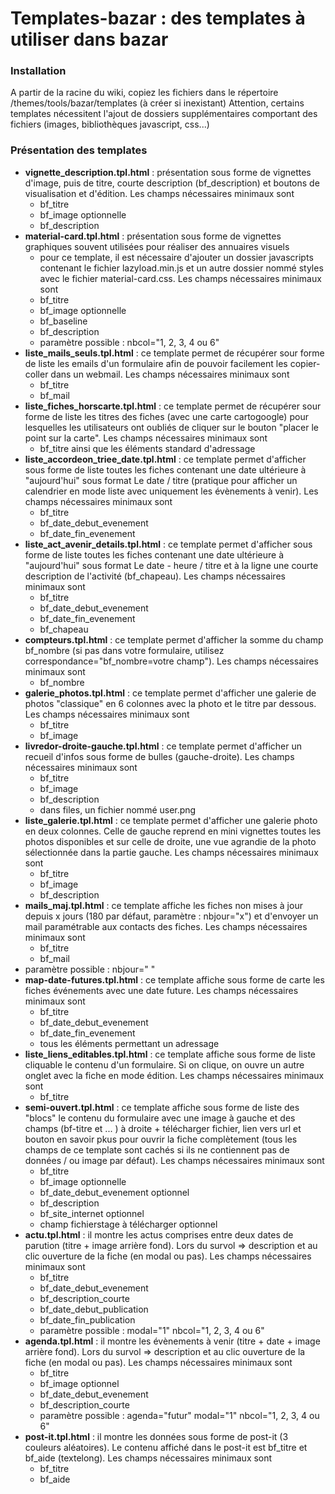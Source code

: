 # Templates-bazar : des templates à utiliser dans bazar

### Installation
A partir de la racine du wiki, copiez les fichiers dans le répertoire /themes/tools/bazar/templates (à créer si inexistant)
Attention, certains templates nécessitent l'ajout de dossiers supplémentaires comportant des fichiers (images, bibliothèques javascript, css...)

### Présentation des templates
 - **vignette_description.tpl.html** : présentation sous forme de vignettes d'image, puis de titre, courte description (bf_description) et boutons de visualisation et d'édition. Les champs nécessaires minimaux sont
    - bf_titre
    - bf_image optionnelle
    - bf_description
  - **material-card.tpl.html** : présentation sous forme de vignettes graphiques souvent utilisées pour réaliser des annuaires visuels 
    - pour ce template, il est nécessaire d'ajouter un dossier javascripts contenant le fichier lazyload.min.js et un autre dossier nommé styles avec le fichier material-card.css. Les champs nécessaires minimaux sont
    - bf_titre
    - bf_image optionnelle
    - bf_baseline
    - bf_description
    - paramètre possible : nbcol="1, 2, 3, 4 ou 6" 
  - **liste_mails_seuls.tpl.html** : ce template permet de récupérer sour forme de liste les emails d'un formulaire afin de pouvoir facilement les copier-coller dans un webmail. Les champs nécessaires minimaux sont
    - bf_titre
    - bf_mail
  - **liste_fiches_horscarte.tpl.html** : ce template permet de récupérer sour forme de liste les titres des fiches (avec une carte cartogoogle) pour lesquelles les utilisateurs ont oubliés de cliquer sur le bouton "placer le point sur la carte". Les champs nécessaires minimaux sont
    - bf_titre
    ainsi que les éléments standard d'adressage
  - **liste_accordeon_triee_date.tpl.html** : ce template permet d'afficher sous forme de liste toutes les fiches contenant une date ultérieure à "aujourd'hui" sous format Le date / titre (pratique pour afficher un calendrier en mode liste avec uniquement les évènements à venir). Les champs nécessaires minimaux sont
    - bf_titre
    - bf_date_debut_evenement
    - bf_date_fin_evenement
  - **liste_act_avenir_details.tpl.html** : ce template permet d'afficher sous forme de liste toutes les fiches contenant une date ultérieure à "aujourd'hui" sous format Le date - heure / titre et à la ligne une courte description de l'activité (bf_chapeau). Les champs nécessaires minimaux sont
    - bf_titre
    - bf_date_debut_evenement
    - bf_date_fin_evenement
    - bf_chapeau
  - **compteurs.tpl.html** : ce template permet d'afficher la somme du champ bf_nombre (si pas dans votre formulaire, utilisez correspondance="bf_nombre=votre champ"). Les champs nécessaires minimaux sont
    - bf_nombre
  - **galerie_photos.tpl.html** : ce template permet d'afficher une galerie de photos "classique" en 6 colonnes avec la photo et le titre par dessous. Les champs nécessaires minimaux sont
    - bf_titre
    - bf_image
  - **livredor-droite-gauche.tpl.html** : ce template permet d'afficher un recueil d'infos sous forme de bulles (gauche-droite). Les champs nécessaires minimaux sont
    - bf_titre
    - bf_image
    - bf_description
    - dans files, un fichier nommé user.png
  - **liste_galerie.tpl.html** : ce template permet d'afficher une galerie photo en deux colonnes. Celle de gauche reprend en mini vignettes toutes les photos disponibles et sur celle de droite, une vue agrandie de la photo sélectionnée dans la partie gauche. Les champs nécessaires minimaux sont
    - bf_titre
    - bf_image
    - bf_description
  - **mails_maj.tpl.html** : ce template affiche les fiches non mises à jour depuis x jours (180 par défaut, paramètre : nbjour="x") et d'envoyer un mail paramétrable aux contacts des fiches. Les champs nécessaires minimaux sont
    - bf_titre
    - bf_mail
   - paramètre possible : nbjour=" " 
  - **map-date-futures.tpl.html** : ce template affiche sous forme de carte les fiches événements avec une date future. Les champs nécessaires minimaux sont
    - bf_titre
    - bf_date_debut_evenement
    - bf_date_fin_evenement
    - tous les éléments permettant un adressage
  - **liste_liens_editables.tpl.html** : ce template affiche sous forme de liste cliquable le contenu d'un formulaire. Si on clique, on ouvre un autre onglet avec la fiche en mode édition. Les champs nécessaires minimaux sont
    - bf_titre
  - **semi-ouvert.tpl.html** : ce template affiche sous forme de liste des "blocs" le contenu du formulaire avec une image à gauche et des champs (bf-titre et ... ) à droite + télécharger fichier, lien vers url et bouton en savoir pkus pour ouvrir la fiche complètement (tous les champs de ce template sont cachés si ils ne contiennent pas de données / ou image par défaut). Les champs nécessaires minimaux sont
    - bf_titre
    - bf_image optionnelle
    - bf_date_debut_evenement optionnel
    - bf_description
    - bf_site_internet optionnel
    - champ fichierstage à télécharger optionnel
  - **actu.tpl.html** : il montre les actus comprises entre deux dates de parution (titre + image arrière fond). Lors du survol => description et au clic ouverture de la fiche (en modal ou pas). Les champs nécessaires minimaux sont
    - bf_titre
    - bf_date_debut_evenement
    - bf_description_courte
    - bf_date_debut_publication
    - bf_date_fin_publication
    - paramètre possible : modal="1" nbcol="1, 2, 3, 4 ou 6"
  - **agenda.tpl.html** : il montre les évènements à venir (titre + date + image arrière fond). Lors du survol => description et au clic ouverture de la fiche (en modal ou pas). Les champs nécessaires minimaux sont
    - bf_titre
    - bf_image optionnel
    - bf_date_debut_evenement
    - bf_description_courte
    - paramètre possible : agenda="futur" modal="1" nbcol="1, 2, 3, 4 ou 6"
  - **post-it.tpl.html** : il montre les données sous forme de post-it (3 couleurs aléatoires). Le contenu affiché dans le post-it est bf_titre et bf_aide (textelong).  Les champs nécessaires minimaux sont
    - bf_titre
    - bf_aide

